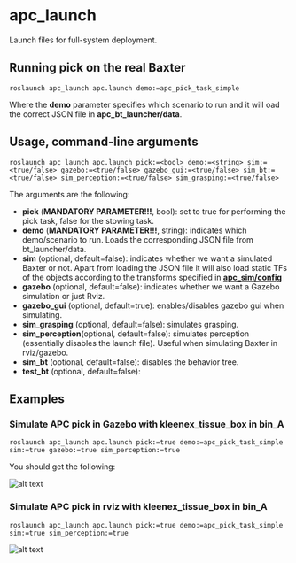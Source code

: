 # apc_launch
Launch files for full-system deployment.

## Running pick on the real Baxter
```
roslaunch apc_launch apc.launch demo:=apc_pick_task_simple
```
Where the **demo** parameter specifies which scenario to run and it will oad the correct JSON file in **apc_bt_launcher/data**.

## Usage, command-line arguments

```
roslaunch apc_launch apc.launch pick:=<bool> demo:=<string> sim:=<true/false> gazebo:=<true/false> gazebo_gui:=<true/false> sim_bt:=<true/false> sim_perception:=<true/false> sim_grasping:=<true/false> 
```

The arguments are the following:

* **pick** (**MANDATORY PARAMETER!!!**, bool): set to true for performing the pick task, false for the stowing task.
* **demo** (**MANDATORY PARAMETER!!!**, string): indicates which demo/scenario to run. Loads the corresponding JSON file from bt_launcher/data.
* **sim** (optional, default=false): indicates whether we want a simulated Baxter or not. Apart from loading the JSON file it will also load static TFs of the objects according to the transforms specified in [**apc_sim/config**](https://gits-15.sys.kth.se/KTH-APC/apc_utils/tree/master/apc_sim/config)
* **gazebo** (optional, default=false): indicates whether we want a Gazebo simulation or just Rviz.
* **gazebo_gui** (optional, default=true): enables/disables gazebo gui when simulating.
* **sim_grasping** (optional, default=false): simulates grasping.
* **sim_perception**(optional, default=false): simulates perception (essentially disables the launch file). Useful when simulating Baxter in rviz/gazebo.
* **sim_bt** (optional, default=false): disables the behavior tree.
* **test_bt** (optional, default=false):



## Examples


### Simulate APC pick in Gazebo with kleenex_tissue_box in bin_A
```
roslaunch apc_launch apc.launch pick:=true demo:=apc_pick_task_simple sim:=true gazebo:=true sim_perception:=true 
```
You should get the following:

![alt text](http://i.imgur.com/th0r5YI.png)


### Simulate APC pick in rviz with kleenex_tissue_box in bin_A
```
roslaunch apc_launch apc.launch pick:=true demo:=apc_pick_task_simple sim:=true sim_perception:=true 
```
![alt text](http://i.imgur.com/urZrSax.png)




